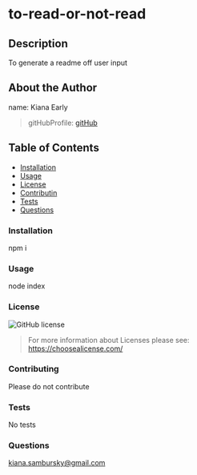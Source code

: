 # to-read-or-not-read
        
## Description 
To generate a readme off user input
        
## About the Author
name: Kiana Early
> gitHubProfile: 
> [gitHub](https://github.com/KianaEarly)

        
        
## Table of Contents
* [Installation](#installation)
* [Usage](#usage)
* [License](#license)
* [Contributin](#contributing)
* [Tests](#tests)
* [Questions](#questions)
        
### Installation 
npm i
        
### Usage
node index
        
### License
![GitHub license](https://img.shields.io/badge/license-undefined-blue.svg) 
> For more information about Licenses please see:  https://choosealicense.com/
        
### Contributing
Please do not contribute
        
### Tests
No tests
        
### Questions
kiana.sambursky@gmail.com        